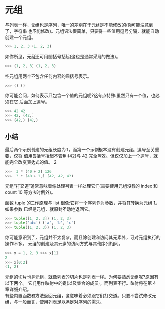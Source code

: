 # 元组

与列表一样，元组也是序列，唯一的差别在于元组是不能修改的(你可能注意到了，字符串 也不能修改)。元组语法很简单，只要将一些值用逗号分隔，就能自动创建一个元组。

```python
>>> 1, 2, 3 (1, 2, 3)
```

如你所见，元组还可用圆括号括起(这也是通常采用的做法)。

```python
>>> (1, 2, 3) (1, 2, 3)
```

空元组用两个不包含任何内容的圆括号表示。

```python
>>> () ()
```

你可能会问，如何表示只包含一个值的元组呢?这有点特殊:虽然只有一个值，也必须在它 后面加上逗号。

```python
>>> 42 42
>>> 42, (42,)
>>> (42,) (42,)
```

## 小结

最后两个示例创建的元组长度为 1，而第一个示例根本没有创建元组。逗号至关重要，仅将 值用圆括号括起不管用:(42)与 42 完全等效。但仅仅加上一个逗号，就能完全改变表达式的值。 2

```python
>>>  3 * (40 + 2) 126
>>>  3 * (40 + 2,) (42, 42, 42)
```

元组“打交道”通常意味着像处理列表一样处理它们(需要使用元组没有的 index 和 count 10 等方法时例外)。

函数 tuple 的工作原理与 list 很像:它将一个序列作为参数，并将其转换为元组 1。如果参数 已经是元组，就原封不动地返回它。

```python
>>> tuple([1, 2, 3]) (1, 2, 3)
>>> tuple('abc') ('a', 'b', 'c')
>>> tuple((1, 2, 3)) (1, 2, 3)
```

你可能意识到了，元组并不太复杂，而且除创建和访问其元素外，可对元组执行的操作不多。 元组的创建及其元素的访问方式与其他序列相同。

```python
>>> x = 1, 2, 3 >>> x[1]
2
>>> x[0:2]
(1, 2)
```

元组的切片也是元组，就像列表的切片也是列表一样。为何要熟悉元组呢?原因有以下两个。 它们用作映射中的键(以及集合的成员)，而列表不行。映射将在第 4 章详细介绍。  
有些内置函数和方法返回元组，这意味着必须跟它们打交道。只要不尝试修改元组，与一般而言，使用列表足以满足对序列的需求。
